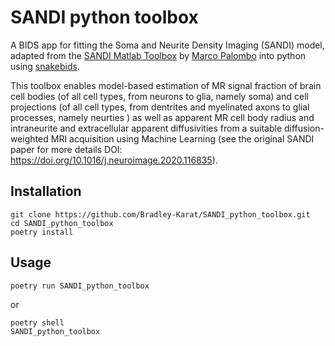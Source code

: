 # SANDI python toolbox
A BIDS app for fitting the Soma and Neurite Density Imaging (SANDI) model, adapted from the [SANDI Matlab Toolbox](https://github.com/palombom/SANDI-Matlab-Toolbox-Latest-Release/tree/main) by [Marco Palombo](https://github.com/palombom) into python using [snakebids](https://github.com/akhanf/snakebids).

This toolbox enables model-based estimation of MR signal fraction of brain cell bodies (of all cell types, from neurons to glia, namely soma) and cell projections (of all cell types, from dentrites and myelinated axons to glial processes, namely neurties ) as well as apparent MR cell body radius and intraneurite and extracellular apparent diffusivities from a suitable diffusion-weighted MRI acquisition using Machine Learning (see the original SANDI paper for more details DOI: https://doi.org/10.1016/j.neuroimage.2020.116835).
## Installation
```
git clone https://github.com/Bradley-Karat/SANDI_python_toolbox.git
cd SANDI_python_toolbox
poetry install
```
## Usage
```
poetry run SANDI_python_toolbox
```
or 
```
poetry shell
SANDI_python_toolbox
```
